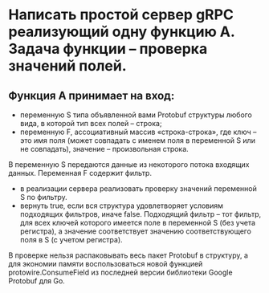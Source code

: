  # Написать простой сервер gRPC реализующий одну функцию A. Задача функции – проверка значений полей.  
 ## Функция A принимает на вход: 
 - переменную S типа объявленной вами Protobuf структуры любого вида, в которой тип всех полей – строка; 
 - переменную F, ассоциативный массив «строка-строка», где ключ – это имя поля (может совпадать с именем поля в переменной S или не совпадать), значение – произвольная строка. 
 
  В переменную S передаются данные из некоторого потока входящих данных. Переменная F содержит фильтр. 
 - в реализации сервера реализовать проверку значений переменной S по фильтру. 
 - вернуть true, если вся структура удовлетворяет условиям подходящих фильтров, иначе false. Подходящий фильтр – тот фильтр, для всех ключей которого имеется поле в переменной S (без учета регистра), а значение соответствует значению соответствующего поля в S (с учетом регистра). 
 
 В проверке нельзя распаковывать весь пакет Protobuf в структуру, а для экономии памяти воспользоваться новой функцией protowire.ConsumeField из последней версии библиотеки Google Protobuf для Go. 
 
